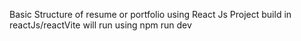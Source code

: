 Basic Structure of resume or portfolio using React Js 
Project build in reactJs/reactVite will run using npm run dev 
